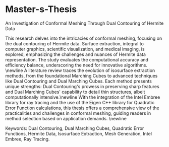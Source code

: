 # Master-s-Thesis
An Investigation of Conformal Meshing Through Dual Contouring of Hermite Data

This research delves into the intricacies of conformal meshing, focusing on the dual contouring of Hermite data. Surface extraction, integral to computer graphics, scientific visualization, and medical imaging, is explored, emphasizing the challenges and nuances of Hermite data representation. The study evaluates the computational accuracy and efficiency balance, underscoring the need for innovative algorithms. \newline
A literature review traces the evolution of isosurface extraction methods, from the foundational Marching Cubes to advanced techniques like Dual Contouring and Dual Marching Cubes. Each method presents unique strengths: Dual Contouring's prowess in preserving sharp features and Dual Marching Cubes' capability to detail thin structures, albeit computationally intensive.\newline
With the integration of the Intel Embree library for ray tracing and the use of the Eigen C++ library for Quadratic Error Function calculations, this thesis offers a comprehensive view of the practicalities and challenges in conformal meshing, guiding readers in method selection based on application demands. \newline

Keywords: Dual Contouring, Dual Marching Cubes, Quadratic Error Functions, Hermite Data, Isosurface Extraction, Mesh Generation, Intel Embree, Ray Tracing.
